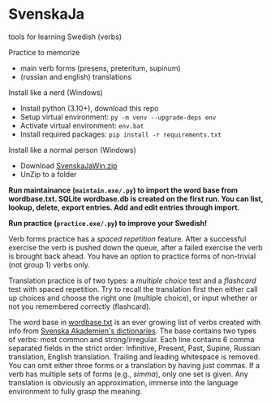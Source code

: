 # SvenskaJa
tools for learning Swedish (verbs)

Practice to memorize
* main verb forms (presens, preteritum, supinum)
* (russian and english) translations

Install like a nerd (Windows)
* Install python (3.10+), download this repo
* Setup virtual environment: `py -m venv --upgrade-deps env`
* Activate virtual environment: `env.bat`
* Install required packages: `pip install -r requirements.txt`

Install like a normal person (Windows)
* Download [SvenskaJaWin.zip](https://github.com/ilya112358/SvenskaJa/releases/latest/download/SvenskaJaWin.zip)
* UnZip to a folder

**Run maintainance (`maintain.exe/.py`) to import the word base from wordbase.txt. SQLite wordbase.db is created on the first run. You can list, lookup, delete, export entries. Add and edit entries through import.**

**Run practice (`practice.exe/.py`) to improve your Swedish!**

Verb forms practice has a *spaced repetition* feature. After a successful exercise the verb is pushed down the queue, after a failed exercise the verb is brought back ahead. You have an option to practice forms of non-trivial (not group 1) verbs only.

Translation practice is of two types: a *multiple choice* test and a *flashcard* test with spaced repetition. Try to recall the translation first then either call up choices and choose the right one (multiple choice), or input whether or not you remembered correctly (flashcard).

The word base in [wordbase.txt](wordbase.txt) is an ever growing list of verbs created with info from [Svenska Akademien's dictionaries](https://svenska.se/). The base contains two types of verbs: most common and strong/irregular. Each line contains 6 comma separated fields in the strict order: Infinitive, Present, Past, Supine, Russian translation, English translation. Trailing and leading whitespace is removed. You can omit either three forms or a translation by having just commas. If a verb has multiple sets of forms (e.g., *simma*), only one set is given. Any translation is obviously an approximation, immerse into the language environment to fully grasp the meaning.

